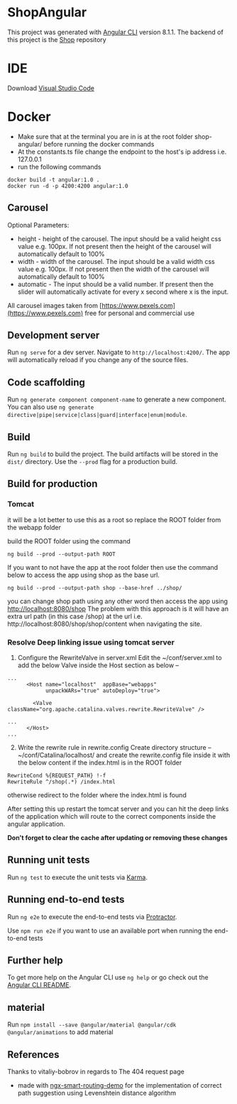 # ShopAngular

This project was generated with [Angular CLI](https://github.com/angular/angular-cli) version 8.1.1.
The backend of this project is the [Shop](https://github.com/dionbacalzo/Shop) repository

# IDE

Download [Visual Studio Code](https://code.visualstudio.com/download)

# Docker

 - Make sure that at the terminal you are in is at the root folder shop-angular/ before running the docker commands
 - At the constants.ts file change the endpoint to the host's ip address i.e. 127.0.0.1
 - run the following commands
```
docker build -t angular:1.0 .
docker run -d -p 4200:4200 angular:1.0
```

## Carousel

Optional Parameters:

 - height - height of the carousel. The input should be a valid height css value e.g. 100px. If not present then the height of the carousel will automatically default to 100%
 - width - width of the carousel. The input should be a valid width css value e.g. 100px. If not present then the width of the carousel will automatically default to 100%
 - automatic - The input should be a valid number. If present then the slider will automatically activate for every x second where x is the input.

All carousel images taken from [https://www.pexels.com](https://www.pexels.com) free for personal and commercial use

## Development server

Run `ng serve` for a dev server. Navigate to `http://localhost:4200/`. The app will automatically reload if you change any of the source files.

## Code scaffolding

Run `ng generate component component-name` to generate a new component. You can also use `ng generate directive|pipe|service|class|guard|interface|enum|module`.

## Build

Run `ng build` to build the project. The build artifacts will be stored in the `dist/` directory. Use the `--prod` flag for a production build.

## Build for production

### Tomcat

it will be a lot better to use this as a root so replace the ROOT folder from the webapp folder

build the ROOT folder using the command

`ng build --prod --output-path ROOT`

If you want to not have the app at the root folder then use the command below to access the app using shop as the base url.

`ng build --prod --output-path shop --base-href ../shop/`

you can change shop path using any other word
then access the app using [http://localhost:8080/shop](http://localhost:8080/shop)
The problem with this approach is it will have an extra url path (in this case /shop) at the url i.e. http://localhost:8080/shop/shop/content when navigating the site.

### Resolve Deep linking issue using tomcat server

1. Configure the RewriteValve in server.xml
Edit the ~/conf/server.xml to add the below Valve inside the Host section as below –
```
...
      <Host name="localhost"  appBase="webapps"
            unpackWARs="true" autoDeploy="true">

        <Valve className="org.apache.catalina.valves.rewrite.RewriteValve" />

...
      </Host>
...
```
2. Write the rewrite rule in rewrite.config
Create directory structure – ~/conf/Catalina/localhost/ and create the rewrite.config file inside it with the below content if the index.html is in the ROOT folder
```
RewriteCond %{REQUEST_PATH} !-f
RewriteRule ^/shop(.*) /index.html
```
otherwise redirect to the folder where the index.html is found

After setting this up restart the tomcat server and you can hit the deep links of the application which will route to the correct components inside the angular application.

**Don't forget to clear the cache after updating or removing these changes**

## Running unit tests

Run `ng test` to execute the unit tests via [Karma](https://karma-runner.github.io).

## Running end-to-end tests

Run `ng e2e` to execute the end-to-end tests via [Protractor](http://www.protractortest.org/).

Use `npm run e2e` if you want to use an available port when running the end-to-end tests

## Further help

To get more help on the Angular CLI use `ng help` or go check out the [Angular CLI README](https://github.com/angular/angular-cli/blob/master/README.md).

## material

Run `npm install --save @angular/material @angular/cdk @angular/animations` to add material

## References

Thanks to vitaliy-bobrov in regards to The 404 request page 
- made with [ngx-smart-routing-demo](https://github.com/vitaliy-bobrov/ngx-smart-routing-demo) for the  implementation of correct path suggestion using Levenshtein distance algorithm
